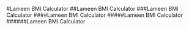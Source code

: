 #Lameen BMI Calculator
##Lameen BMI Calculator
###Lameen BMI Calculator
####Lameen BMI Calculator
#####Lameen BMI Calculator
######Lameen BMI Calculator